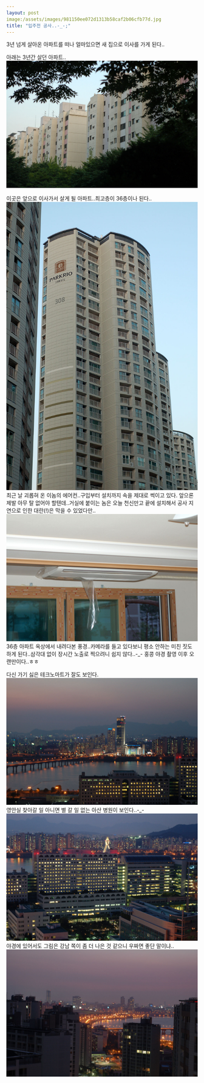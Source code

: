 ```yaml
---
layout: post
image:/assets/images/981150ee072d1313b58caf2b06cfb77d.jpg
title: "입주전 공사..-_-;"
---
```


3년 넘게 살아온 아파트를 떠나 얼마있으면 새 집으로 이사를 가게 된다..

아래는 3년간 살던 아파트..
![image](/assets/images/981150ee072d1313b58caf2b06cfb77d.jpg)

이곳은 앞으로 이사가서 살게 될 아파트..최고층이 36층이나 된다..
![image](/assets/images/e1260ee3bb156887334861b48714f0af.jpg)
최근 날 괴롭혀 온 이놈의 에어컨..구입부터 설치까지 속을 제대로 썩이고 있다. 앞으론 제발 아무 탈 없어야 할텐데..거실에 붙이는 놈은 오늘 천신만고 끝에 설치해서 공사 지연으로 인한 대란(!)은 막을 수 있었다만..
![image](/assets/images/dd94b8f91ab461dc07ff1665429b9da9.jpg)
36층 아파트 옥상에서 내려다본 풍경..카메라를 들고 있다보니 평소 안하는 미친 짓도 하게 된다..삼각대 없이 장시간 노출로 찍으려니 쉽지 않다..-_- 홍콩 야경 촬영 이후 오랜만이다..ㅎㅎ

다신 가기 싫은 테크노마트가 잘도 보인다.
![image](/assets/images/2df9bce25a535c0a0a690cd4ddca7ec5.jpg)
영안실 찾아갈 일 아니면 별 갈 일 없는 아산 병원이 보인다..-_-
![image](/assets/images/50d03d0bfb8ffb001472b39104499e87.jpg)
야경에 있어서도 그림은 강남 쪽이 좀 더 나은 것 같으니 우짜면 좋단 말이냐..
![image](/assets/images/ad15544be4f854906848a5a613b49601.jpg)






